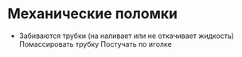 # Механические поломки
- Забиваются трубки (на наливает или не откачивает жидкость)
  Помассировать трубку
  Постучать по иголке
